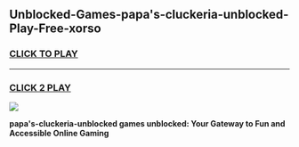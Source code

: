 
## Unblocked-Games-papa's-cluckeria-unblocked-Play-Free-xorso
<h3>
<a href="https://premium76.site?title=papa's-cluckeria-unblocked&ref=23A">CLICK TO PLAY</a></h3>
<hr>

<h3>
<a href="https://premium76.site?title=papa's-cluckeria-unblocked&ref=23A">CLICK 2 PLAY</a>
  
</h3>

<a href="https://premium76.site?title=papa's-cluckeria-unblocked&ref=23A"><img src="https://clearcache.store/games.png"></a>


**papa's-cluckeria-unblocked games unblocked: Your Gateway to Fun and Accessible Online Gaming**
